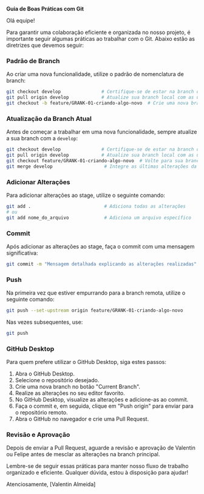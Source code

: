 **Guia de Boas Práticas com Git**

Olá equipe!

Para garantir uma colaboração eficiente e organizada no nosso projeto, é importante seguir algumas práticas ao trabalhar com o Git. Abaixo estão as diretrizes que devemos seguir:

### Padrão de Branch

Ao criar uma nova funcionalidade, utilize o padrão de nomenclatura de branch:

```bash
git checkout develop               # Certifique-se de estar na branch develop
git pull origin develop            # Atualize sua branch local com as últimas alterações
git checkout -b feature/GRANK-01-criando-algo-novo  # Crie uma nova branch para sua funcionalidade
```

### Atualização da Branch Atual

Antes de começar a trabalhar em uma nova funcionalidade, sempre atualize a sua branch com a `develop`:

```bash
git checkout develop               # Certifique-se de estar na branch develop
git pull origin develop            # Atualize sua branch local com as últimas alterações
git checkout feature/GRANK-01-criando-algo-novo  # Volte para sua branch de trabalho
git merge develop                   # Integre as últimas alterações da develop na sua branch
```

### Adicionar Alterações

Para adicionar alterações ao stage, utilize o seguinte comando:

```bash
git add .                           # Adiciona todas as alterações
# ou
git add nome_do_arquivo             # Adiciona um arquivo específico
```

### Commit

Após adicionar as alterações ao stage, faça o commit com uma mensagem significativa:

```bash
git commit -m "Mensagem detalhada explicando as alterações realizadas"
```

### Push

Na primeira vez que estiver empurrando para a branch remota, utilize o seguinte comando:

```bash
git push --set-upstream origin feature/GRANK-01-criando-algo-novo
```

Nas vezes subsequentes, use:

```bash
git push
```

### GitHub Desktop

Para quem prefere utilizar o GitHub Desktop, siga estes passos:

1. Abra o GitHub Desktop.
2. Selecione o repositório desejado.
3. Crie uma nova branch no botão "Current Branch".
4. Realize as alterações no seu editor favorito.
5. No GitHub Desktop, visualize as alterações e adicione-as ao commit.
6. Faça o commit e, em seguida, clique em "Push origin" para enviar para o repositório remoto.
7. Abra o GitHub no navegador e crie uma Pull Request.

### Revisão e Aprovação

Depois de enviar a Pull Request, aguarde a revisão e aprovação de Valentin ou Felipe antes de mesclar as alterações na branch principal.

Lembre-se de seguir essas práticas para manter nosso fluxo de trabalho organizado e eficiente. Qualquer dúvida, estou à disposição para ajudar!

Atenciosamente,
[Valentin Almeida]

